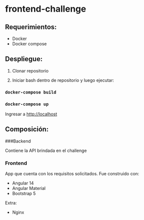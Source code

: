 # frontend-challenge

## Requerimientos:

* Docker
* Docker compose

## Despliegue:

1) Clonar repositorio

2) Iniciar bash dentro de repositorio y luego ejecutar:

### `docker-compose build`

### `docker-compose up`

Ingresar a [http://localhost](http://localhost)

## Composición:

###Backend

Contiene la API brindada en el challenge

### Frontend

App que cuenta con los requisitos solicitados. Fue construido con:
* Angular 14
* Angular Material
* Bootstrap 5

Extra:
* Nginx